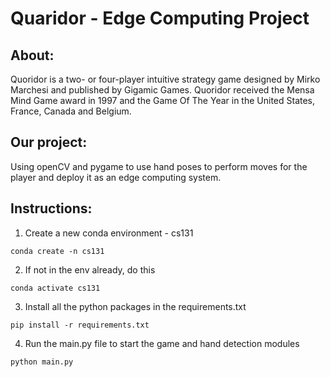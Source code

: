 # Quaridor - Edge Computing Project

## About:

Quoridor is a two- or four-player intuitive strategy game designed by Mirko Marchesi and published by Gigamic Games. Quoridor received the Mensa Mind Game award in 1997 and the Game Of The Year in the United States, France, Canada and Belgium.

## Our project:

Using openCV and pygame to use hand poses to perform moves for the player and deploy it as an edge computing system.

## Instructions:

1. Create a new conda environment - cs131

```
conda create -n cs131
```

2. If not in the env already, do this

```
conda activate cs131
```

3. Install all the python packages in the requirements.txt

```
pip install -r requirements.txt
```

4. Run the main.py file to start the game and hand detection modules

```
python main.py
```
